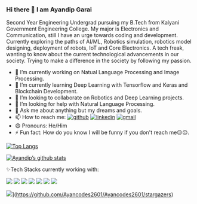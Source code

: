 ### Hi there 👋 I am Ayandip Garai


Second Year Engineering Undergrad pursuing my B.Tech from Kalyani Government Engineering College. My major is Electronics and Communication, still I have an urge towards coding and development. 
Currently exploring the paths of AI/ML, Robotics simulation, robotics model designing, deployment of robots, IoT and Core Electronics. 
A tech freak, wanting to know about the current technological advancements in our society. Trying to make a difference in the society by following my passion.


- 🔭 I’m currently working on Natual Language Processing and Image Processing.
- 🌱 I’m currently learning Deep Learning with Tensorflow and Keras and Blockchain Development.
- 👯 I’m looking to collaborate on Robotics and Deep Learning projects.
- 🤔 I’m looking for help with Natural Language Processing.
- 💬 Ask me about anything but my dreams and goals.
- 📫 How to reach me: [![github](https://img.shields.io/badge/GitHub-000000?style=for-the-badge&logo=GitHub&logoColor=white)](https://github.com/Ayancodes2601) [![linkedin](https://img.shields.io/badge/LinkedIn-2596be?style=for-the-badge&logo=LinkedIn&logoColor=white)](https://www.linkedin.com/in/techguyayan2601/) [![gmail](https://img.shields.io/badge/G-Mail-E21515?style=for-the-badge&logo=Gmail&logoColor=white)](https://mail.google.com/mail/u/ayandipg26@gmail.com)
- 😄 Pronouns: He/Him
- ⚡ Fun fact: How do you know I will be funny if you don't reach me😒😒.




[![Top Langs](https://github-readme-stats.vercel.app/api/top-langs/?username=Ayancodes2601&layout=compact)](https://github.com/Ayancodes2601)



[![Ayandip’s github stats](https://github-readme-stats.vercel.app/api?username=Ayancodes2601)](https://github.com/Ayancodes2601)



✨Tech Stacks currently working with:

![](https://img.shields.io/badge/Python-14354C?style=for-the-badge&logo=python&logoColor=white)   ![](https://img.shields.io/badge/C-00599C?style=for-the-badge&logo=c&logoColor=white)     ![](https://img.shields.io/badge/C%2B%2B-00599C?style=for-the-badge&logo=c%2B%2B&logoColor=white)    ![](https://img.shields.io/badge/Java-ED8B00?style=for-the-badge&logo=java&logoColor=white)     ![](https://img.shields.io/badge/Kotlin-0095D5?&style=for-the-badge&logo=kotlin&logoColor=white)       ![](https://img.shields.io/badge/HTML5-E34F26?style=for-the-badge&logo=html5&logoColor=white)       ![](https://img.shields.io/badge/CSS3-1572B6?style=for-the-badge&logo=css3&logoColor=white)


![](https://reporoster.com/stars/Ayancodes2601/Ayancodes2601)](https://github.com/Ayancodes2601/Ayancodes2601/stargazers)
